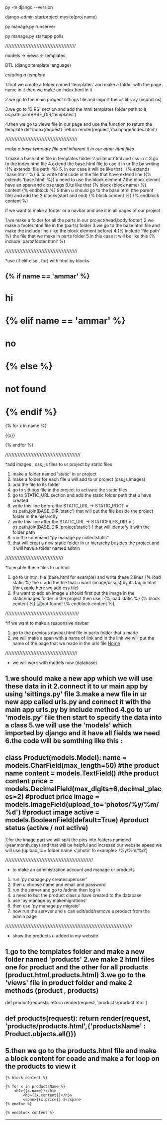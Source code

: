 py -m django --version

django-admin startproject mysite(proj name)

py manage.py runserver

py manage.py startapp polls


/////////////////////////////////////////////

models -> views <- templates 

DTL (django template language)

*creating a template*

1.firat we create a folder named 'templates' and make a folder with the page name in it then
we make an index.html in it 

2.we go to the main progect sittings file and import the os library (import os)

3.we go to 'DIRS' section and add the html templates folder path to it
os.path.join(BASE_DIR,'templates')

4.then we go to views file in our page and use the function to return the template
def index(request):
    return render(request,'mainpage/index.html')

//////////////////////////////////////////////

*make a base template file and inherent it in our other html files*

1.make a base.html file in templates folder
2.write ur html and css in it 
3.go to the index.html file
4.extend the base.html file to use it in ur file by writing :{% extends 'file path' %} 
5. in our case it will be like that : {% extends 'base.html' %}
6. to write html code in the file that have extend line ({% extends 'base.html' %})
u need to use the block element 
7.the block elemnt have an open and close tags
8.its like that 
{% block (block name) %}
	content
{% endblock %}
9.then u should go to the base.html (the parent file)
and add the 2 blocks(start and end)
{% block content %}
{% endblock content %}

if we want to make a footer or a navbar and use it in all pages of our project

1.we make a folder for all the parts in our project(head,body,footer)
2.we make a footer.html file in the (parts) folder
3.we go to the base.html file and make the include line (like the block element before)
4.{% include 'file path' %} the file that we make in parts folder
5.in this case it will be like this {% include 'parts\footer.html' %}

//////////////////////////////////////////////

*use (if elif else , for) with html by blocks 

{% if name == 'ammar' %}
	<h1> hi <h1>
{% elif name == 'ammar' %}
	<h1> no <h1>
{% else %}
	<h1> not found <h1>
{% endif %}
--------------------------------
{% for x in name %}
	<p>{{x}}<p>
{% endfor %}

////////////////////////////////////////////////

*add images , css, js files to ur project by static files

1. make a folder named 'static' in ur project
2. make a folder for each file u will add to ur project (css,js,images)
3. add the file to its folder 
4. go to sittings file in the project to activate the static files
5. go to STATIC_URL section and add the static folder path that u have created
6. write this line before the STATIC_URL -> STATIC_ROOT = os.path.join(BASE_DIR,'static') that will put    	the file beside the project folder in the hierarchy
7. write this line after the STATIC_URL -> STATICFILES_DIR = [ os.path.join(BASE_DIR,'project/static') ] 	that will identefy it with the folder path
8. run the command "py manage.py collectstatic"
9. that will creat a new static folder in ur hierarchy besides the project 
	and it will have a folder named admin

/////////////////////////////////////

*to enable these files to ur html 

1. go to ur html file (base.html for example) and write these 2 lines
	{% load static %} 
the u add the file that u want (image/css/js) by its tag in html (for exaple here we add css file)
	<link rel="stylesheet" href="{% static 'css\style.css' %}">
2. if u want to add an image u should first put the image in the static/images folder in the project
	then use  : {% load static %} 
	{% block content %}
	<img src="{% static 'image/male.png' %}" alt="not found!">
	{% endblock content %}

///////////////////////////////////////////////

*if we want to make a responsive navber

1. go to the previous navbar.html file in parts folder that u made
2. we will make a span with a name of link and in the link we will put 
	the name of the page that we made in the urls file
	<span><a href="{% url 'index' %}">Home</a></span>

//////////////////////////////////////////////

* we will work with models now (database)

1.we should make a new app which we will use these data in it
2.connect it to ur main app by using 'sittings.py' file 
3.make a new file in ur new app called urls.py and connect it with the main app urls.py by include method
4.go to ur 'models.py' file then start to specify the data into a class
5.we will use the 'models' which imported by django and it have all fields we need
6.the code will be somthing like this :
----------------------------------------------
 class Product(models.Model):
    name = models.CharField(max_length=50)	#the product name
    content = models.TextField()			#the product content
    price = models.DecimalField(max_digits=6,decimal_places=2)	#product price
    image = models.ImageField(upload_to='photos/%y/%m/%d')		#product image
    active = models.BooleanField(default=True)				#product status (active / not active)
------------------------------------------------------------------
7.for the image part we will split the pics into folders nammed (year,month,day)
  and that will be helpful and increase our website speed
  we will use (upload_to='folder name <'photo' fo example> /%y/%m/%d')

////////////////////////////////////////////////////////

* to make an administration account and manage ur products

1. run 'py manage.py createsuperuser'
2. then u choose name and email and password
3. run the server and go to /admin then log in
4. u need to but the product class u have created to the database
5. use 'py manage.py makemigrations'
6. then use 'py manage.py migrate'
7. now run the servver and u can edit/add/remove a product from the admin page

/////////////////////////////////////////////////////////////////////////////////

* show the products u added in my website

1.go to the templates folder and make a new folder named 'products'
2.we make 2 html files one for product and the other for all products (product.html,products.html)
3.we go to the 'views' file in product folder and make 2 methods (product , products)
---------------------------------------------------------------------------------------
   def product(request):
      return render(request, 'products/product.html')

   def products(request):
      return render(request, 'products/products.html',{'productsName' : Product.objects.all()})
-----------------------------------------------------------------------------------------------
5.then we go to the products.html file and make a block content for coade and make a for loop 
  on the products to view it 
-----------------------------------------------------------------------------------------------
	{% block content %}

	{% for x in productsName %}
   	 	<h1>{{x.name}}</h1>
    		<h5>{{x.content}}</h5>
    		<span>{{x.price}} $</span>
	{% endfor %}

	{% endblock content %}
-----------------------------------------------------------------------------------------------






